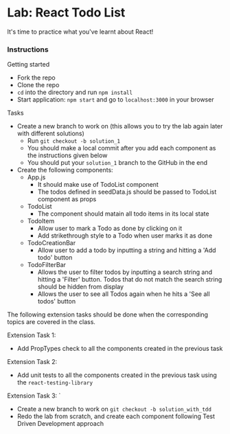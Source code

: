 # Lab: React Todo List

It's time to practice what you've learnt about React! 

### Instructions

Getting started
  - Fork the repo
  - Clone the repo
  - `cd` into the directory and run `npm install`
  - Start application: `npm start` and go to `localhost:3000` in your browser

Tasks
  - Create a new branch to work on (this allows you to try the lab again later with different solutions)
    - Run `git checkout -b solution_1`
    - You should make a local commit after you add each component as the instructions given below
    - You should put your `solution_1` branch to the GitHub in the end
  - Create the following components:
    - App.js
      - It should make use of TodoList component
      - The todos defined in seedData.js should be passed to TodoList component as props
    - TodoList
      - The component should matain all todo items in its local state
    - TodoItem
      - Allow user to mark a Todo as done by clicking on it
      - Add strikethrough style to a Todo when user marks it as done
    - TodoCreationBar
      - Allow user to add a todo by inputting a string and hitting a 'Add todo' button
    - TodoFilterBar
      - Allows the user to filter todos by inputting a search string and hitting a 'Filter' button. Todos that do not match the search string should be hidden from display
      - Allows the user to see all Todos again when he hits a 'See all todos' button

The following extension tasks should be done when the corresponding topics are covered in the class.

Extension Task 1:

  - Add PropTypes check to all the components created in the previous task

Extension Task 2:

  - Add unit tests to all the components created in the previous task using the `react-testing-library`

Extension Task 3:
`
  - Create a new branch to work on `git checkout -b solution_with_tdd`
  - Redo the lab from scratch, and create each component following Test Driven Development approach

